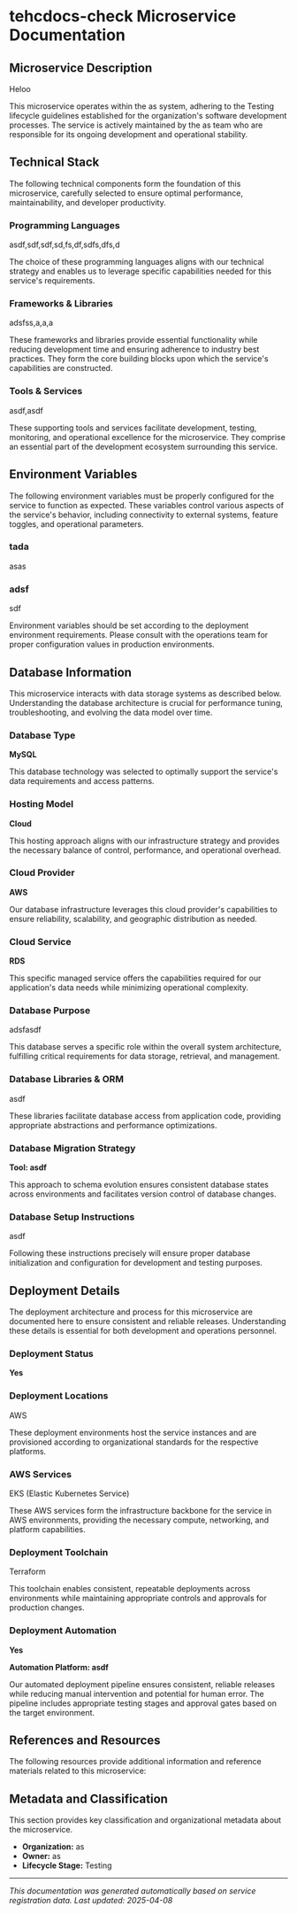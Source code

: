 # tehcdocs-check Microservice Documentation

## Microservice Description

Heloo

This microservice operates within the as system, adhering to the Testing lifecycle guidelines established for the organization's software development processes. The service is actively maintained by the as team who are responsible for its ongoing development and operational stability.

## Technical Stack

The following technical components form the foundation of this microservice, carefully selected to ensure optimal performance, maintainability, and developer productivity.

### Programming Languages

asdf,sdf,sdf,sd,fs,df,sdfs,dfs,d

The choice of these programming languages aligns with our technical strategy and enables us to leverage specific capabilities needed for this service's requirements.

### Frameworks & Libraries

adsfss,a,a,a

These frameworks and libraries provide essential functionality while reducing development time and ensuring adherence to industry best practices. They form the core building blocks upon which the service's capabilities are constructed.

### Tools & Services

asdf,asdf

These supporting tools and services facilitate development, testing, monitoring, and operational excellence for the microservice. They comprise an essential part of the development ecosystem surrounding this service.

## Environment Variables

The following environment variables must be properly configured for the service to function as expected. These variables control various aspects of the service's behavior, including connectivity to external systems, feature toggles, and operational parameters.

### tada

asas

### adsf

sdf

Environment variables should be set according to the deployment environment requirements. Please consult with the operations team for proper configuration values in production environments.

## Database Information

This microservice interacts with data storage systems as described below. Understanding the database architecture is crucial for performance tuning, troubleshooting, and evolving the data model over time.

### Database Type

**MySQL**

This database technology was selected to optimally support the service's data requirements and access patterns.

### Hosting Model

**Cloud**

This hosting approach aligns with our infrastructure strategy and provides the necessary balance of control, performance, and operational overhead.

### Cloud Provider

**AWS**

Our database infrastructure leverages this cloud provider's capabilities to ensure reliability, scalability, and geographic distribution as needed.

### Cloud Service

**RDS**

This specific managed service offers the capabilities required for our application's data needs while minimizing operational complexity.

### Database Purpose

adsfasdf

This database serves a specific role within the overall system architecture, fulfilling critical requirements for data storage, retrieval, and management.

### Database Libraries & ORM

asdf

These libraries facilitate database access from application code, providing appropriate abstractions and performance optimizations.

### Database Migration Strategy

**Tool: asdf**

This approach to schema evolution ensures consistent database states across environments and facilitates version control of database changes.

### Database Setup Instructions

asdf

Following these instructions precisely will ensure proper database initialization and configuration for development and testing purposes.

## Deployment Details

The deployment architecture and process for this microservice are documented here to ensure consistent and reliable releases. Understanding these details is essential for both development and operations personnel.

### Deployment Status

**Yes**

### Deployment Locations

AWS

These deployment environments host the service instances and are provisioned according to organizational standards for the respective platforms.

### AWS Services

EKS (Elastic Kubernetes Service)

These AWS services form the infrastructure backbone for the service in AWS environments, providing the necessary compute, networking, and platform capabilities.

### Deployment Toolchain

Terraform

This toolchain enables consistent, repeatable deployments across environments while maintaining appropriate controls and approvals for production changes.

### Deployment Automation

**Yes**

**Automation Platform: asdf**

Our automated deployment pipeline ensures consistent, reliable releases while reducing manual intervention and potential for human error. The pipeline includes appropriate testing stages and approval gates based on the target environment.

## References and Resources

The following resources provide additional information and reference materials related to this microservice:

## Metadata and Classification

This section provides key classification and organizational metadata about the microservice.

- **Organization:** as
- **Owner:** as
- **Lifecycle Stage:** Testing
---

*This documentation was generated automatically based on service registration data. Last updated: 2025-04-08*

